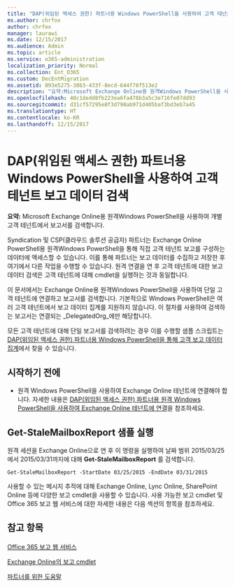 ```yaml
---
title: "DAP(위임된 액세스 권한) 파트너용 Windows PowerShell을 사용하여 고객 테넌트 보고 데이터 검색"
ms.author: chrfox
author: chrfox
manager: laurawi
ms.date: 12/15/2017
ms.audience: Admin
ms.topic: article
ms.service: o365-administration
localization_priority: Normal
ms.collection: Ent_O365
ms.custom: DecEntMigration
ms.assetid: 893e5275-30b3-433f-8ecd-644f78f513e2
description: "요약:Microsoft Exchange Online용 원격Windows PowerShell을 사용하여 개별 고객 테넌트에서 보고서를 검색합니다."
ms.openlocfilehash: 40c1dedd8fb223ea6fa478b3a5c3e716fe07dd93
ms.sourcegitcommit: d31cf57295e8f3d798ab971d405baf3bd3eb7a45
ms.translationtype: HT
ms.contentlocale: ko-KR
ms.lasthandoff: 12/15/2017
---
```

# <a name="retrieve-customer-tenant-reporting-data-with-windows-powershell-for-delegated-access-permissions-dap-partners"></a>DAP(위임된 액세스 권한) 파트너용 Windows PowerShell을 사용하여 고객 테넌트 보고 데이터 검색

 **요약:** Microsoft Exchange Online용 원격Windows PowerShell을 사용하여 개별 고객 테넌트에서 보고서를 검색합니다.
  
Syndication 및 CSP(클라우드 솔루션 공급자) 파트너는 Exchange Online PowerShell용 원격Windows PowerShell을 통해 직접 고객 테넌트 보고를 구성하는 데이터에 액세스할 수 있습니다. 이를 통해 파트너는 보고 데이터를 수집하고 저장한 후 여기에서 다른 작업을 수행할 수 있습니다. 원격 연결을 연 후 고객 테넌트에 대한 보고 데이터 검색은 고객 테넌트에 대해 cmdlet을 실행하는 것과 동일합니다.
  
이 문서에서는 Exchange Online용 원격Windows PowerShell을 사용하여 단일 고객 테넌트에 연결하고 보고서를 검색합니다. 기본적으로 Windows PowerShell은 여러 고객 테넌트에서 보고 데이터 집계를 지원하지 않습니다. 이 절차를 사용하여 검색하는 보고서는 연결되는  _DelegatedOrg_에만 해당합니다.
  
모든 고객 테넌트에 대해 단일 보고서를 검색하려는 경우 이를 수행할 샘플 스크립트는 [DAP(위임된 액세스 권한) 파트너용 Windows PowerShell을 통해 고객 보고 데이터 집계](aggregate-customer-reporting-data-via-windows-powershell-for-delegated-access-pe.md)에서 찾을 수 있습니다.
  
## <a name="before-you-begin"></a>시작하기 전에

- 원격 Windows PowerShell을 사용하여 Exchange Online 테넌트에 연결해야 합니다. 자세한 내용은 [DAP(위임된 액세스 권한) 파트너용 원격 Windows PowerShell을 사용하여 Exchange Online 테넌트에 연결](connect-to-exchange-online-tenants-with-remote-windows-powershell-for-delegated.md)을 참조하세요.
    
## <a name="run-the-get-stalemailboxreport-sample"></a>Get-StaleMailboxReport 샘플 실행

원격 세션을 Exchange Online으로 연 후 이 명령을 실행하여 날짜 범위 2015/03/25에서 2015/03/31까지에 대해 **Get-StaleMailboxReport** 를 검색합니다.
  
```
Get-StaleMailboxReport -StartDate 03/25/2015 -EndDate 03/31/2015
```

사용할 수 있는 메시지 추적에 대해 Exchange Online, Lync Online, SharePoint Online 등에 다양한 보고 cmdlet을 사용할 수 있습니다. 사용 가능한 보고 cmdlet 및 Office 365 보고 웹 서비스에 대한 자세한 내용은 다음 섹션의 항목을 참조하세요.
  
## <a name="see-also"></a>참고 항목

#### 

[Office 365 보고 웹 서비스](https://go.microsoft.com/fwlink/p/?LinkId=532777)
  
[Exchange Online의 보고 cmdlet](https://go.microsoft.com/fwlink/p/?LinkId=526430)
  
[파트너를 위한 도움말](https://go.microsoft.com/fwlink/p/?LinkID=533477)

